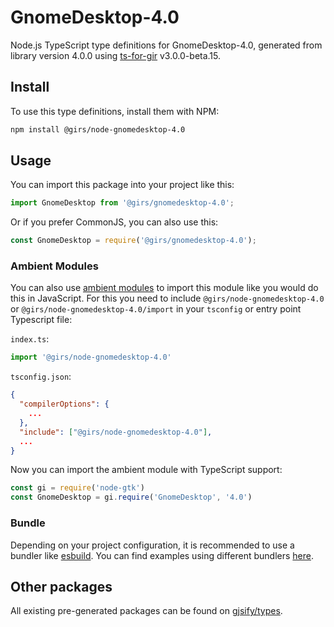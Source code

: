 
# GnomeDesktop-4.0

Node.js TypeScript type definitions for GnomeDesktop-4.0, generated from library version 4.0.0 using [ts-for-gir](https://github.com/gjsify/ts-for-gir) v3.0.0-beta.15.

## Install

To use this type definitions, install them with NPM:
```bash
npm install @girs/node-gnomedesktop-4.0
```

## Usage

You can import this package into your project like this:
```ts
import GnomeDesktop from '@girs/gnomedesktop-4.0';
```

Or if you prefer CommonJS, you can also use this:
```ts
const GnomeDesktop = require('@girs/gnomedesktop-4.0');
```

### Ambient Modules

You can also use [ambient modules](https://github.com/gjsify/ts-for-gir/tree/main/packages/cli#ambient-modules) to import this module like you would do this in JavaScript.
For this you need to include `@girs/node-gnomedesktop-4.0` or `@girs/node-gnomedesktop-4.0/import` in your `tsconfig` or entry point Typescript file:

`index.ts`:
```ts
import '@girs/node-gnomedesktop-4.0'
```

`tsconfig.json`:
```json
{
  "compilerOptions": {
    ...
  },
  "include": ["@girs/node-gnomedesktop-4.0"],
  ...
}
```

Now you can import the ambient module with TypeScript support: 

```ts
const gi = require('node-gtk')
const GnomeDesktop = gi.require('GnomeDesktop', '4.0')
```



### Bundle

Depending on your project configuration, it is recommended to use a bundler like [esbuild](https://esbuild.github.io/). You can find examples using different bundlers [here](https://github.com/gjsify/ts-for-gir/tree/main/examples).

## Other packages

All existing pre-generated packages can be found on [gjsify/types](https://github.com/gjsify/types).

